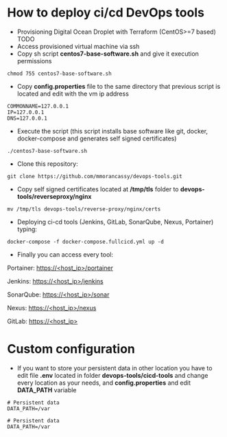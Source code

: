 # How to deploy ci/cd DevOps tools
	
- Provisioning Digital Ocean Droplet with Terraform (CentOS>=7 based) TODO
- Access provisioned virtual machine via ssh
- Copy sh script **centos7-base-software.sh** and give it execution permissions

```shell
chmod 755 centos7-base-software.sh
```

- Copy **config.properties** file to the same directory that previous script is located and edit with the vm ip address

```shell
COMMONNAME=127.0.0.1
IP=127.0.0.1
DNS=127.0.0.1
```

- Execute the script (this script installs base software like git, docker, docker-compose and generates self signed certificates)

```shell
./centos7-base-software.sh
```

- Clone this repository:

```shell
git clone https://github.com/mmorancassy/devops-tools.git
```

- Copy self signed certificates located at **/tmp/tls** folder to **devops-tools/reverseproxy/nginx**

```shell
mv /tmp/tls devops-tools/reverse-proxy/nginx/certs
```

- Deploying ci-cd tools (Jenkins, GitLab, SonarQube, Nexus, Portainer) typing:

```shell
docker-compose -f docker-compose.fullcicd.yml up -d
```

- Finally you can access every tool:

Portainer: [https://<host_ip>/portainer](https://<host_ip>/portainer "https://<host_ip>/portainer")

Jenkins: [https://<host_ip>/jenkins](https://<host_ip>/jenkins "https://<host_ip>/jenkins")

SonarQube: [https://<host_ip>/sonar](https://<host_ip>/sonar "https://<host_ip>/sonar")

Nexus: [https://<host_ip>/nexus](https://<host_ip>/nexus "https://<host_ip>/nexus")

GitLab: [https://<host_ip>](https://<host_ip> "https://<host_ip>")

# Custom configuration

- If you want to store your persistent data in other location you have to edit file **.env** located in folder **devops-tools/cicd-tools** and change every location as your needs, and **config.properties** and edit **DATA_PATH** variable

```shell
# Persistent data
DATA_PATH=/var
```

```shell
# Persistent data
DATA_PATH=/var
```